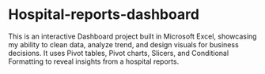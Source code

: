 # Hospital-reports-dashboard
This is an interactive Dashboard project built in Microsoft Excel, showcasing my ability to clean data, analyze trend, and design visuals for business decisions. It uses Pivot tables, Pivot charts, Slicers, and Conditional Formatting to reveal insights from a hospital reports.  
